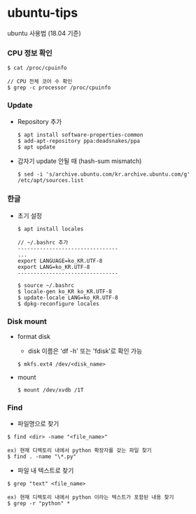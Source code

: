 # ubuntu-tips
ubuntu 사용법 (18.04 기준)

### CPU 정보 확인
```
$ cat /proc/cpuinfo

// CPU 전체 코어 수 확인
$ grep -c processor /proc/cpuinfo
```

### Update
* Repository 추가
  ```
  $ apt install software-properties-common
  $ add-apt-repository ppa:deadsnakes/ppa
  $ apt update
  ```

* 갑자기 update 안될 때 (hash-sum mismatch)
  ```
  $ sed -i 's/archive.ubuntu.com/kr.archive.ubuntu.com/g' /etc/apt/sources.list
  ```

### 한글
* 초기 설정
  ```
  $ apt install locales

  // ~/.bashrc 추가
  --------------------------------
  ...
  export LANGUAGE=ko_KR.UTF-8
  export LANG=ko_KR.UTF-8
  --------------------------------

  $ source ~/.bashrc
  $ locale-gen ko_KR ko_KR.UTF-8
  $ update-locale LANG=ko_KR.UTF-8
  $ dpkg-reconfigure locales
  ```

### Disk mount
* format disk
  * disk 이름은 'df -h' 또는 'fdisk'로 확인 가능
  ```
  $ mkfs.ext4 /dev/<disk_name>
  ```

* mount
  ```
  $ mount /dev/xvdb /1T
  ```

### Find
  * 파일명으로 찾기
  ```
  $ find <dir> -name "<file_name>"

  ex) 현재 디렉토리 내에서 python 확장자를 갖는 파일 찾기
  $ find . -name "\*.py"
  ```

  * 파일 내 텍스트로 찾기
  ```
  $ grep "text" <file_name>

  ex) 현재 디렉토리 내에서 python 이라는 텍스트가 포함된 내용 찾기
  $ grep -r "python" *
  ```
